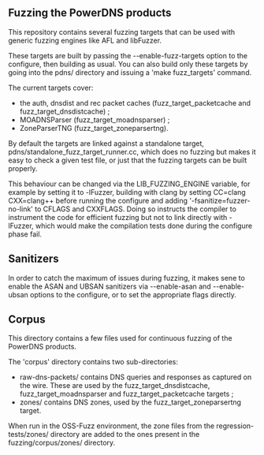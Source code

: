 Fuzzing the PowerDNS products
-----------------------------

This repository contains several fuzzing targets that can be used with generic
fuzzing engines like AFL and libFuzzer.

These targets are built by passing the --enable-fuzz-targets option to the
configure, then building as usual. You can also build only these targets
by going into the pdns/ directory and issuing a 'make fuzz_targets' command.

The current targets cover:
- the auth, dnsdist and rec packet caches (fuzz_target_packetcache and
  fuzz_target_dnsdistcache) ;
- MOADNSParser (fuzz_target_moadnsparser) ;
- ZoneParserTNG (fuzz_target_zoneparsertng).

By default the targets are linked against a standalone target,
pdns/standalone_fuzz_target_runner.cc, which does no fuzzing but makes it easy
to check a given test file, or just that the fuzzing targets can be built properly.

This behaviour can be changed via the LIB_FUZZING_ENGINE variable, for example
by setting it to -lFuzzer, building with clang by setting CC=clang CXX=clang++
before running the configure and adding '-fsanitize=fuzzer-no-link' to CFLAGS
and CXXFLAGS. Doing so instructs the compiler to instrument the code for
efficient fuzzing but not to link directly with -lFuzzer, which would make
the compilation tests done during the configure phase fail.

Sanitizers
----------

In order to catch the maximum of issues during fuzzing, it makes sene to
enable the ASAN and UBSAN sanitizers via --enable-asan and --enable-ubsan
options to the configure, or to set the appropriate flags directly.

Corpus
------

This directory contains a few files used for continuous fuzzing
of the PowerDNS products.

The 'corpus' directory contains two sub-directories:
- raw-dns-packets/ contains DNS queries and responses as captured on
  the wire. These are used by the fuzz_target_dnsdistcache,
  fuzz_target_moadnsparser and fuzz_target_packetcache targets ;
- zones/ contains DNS zones, used by the fuzz_target_zoneparsertng
  target.

When run in the OSS-Fuzz environment, the zone files from the
regression-tests/zones/ directory are added to the ones present
in the fuzzing/corpus/zones/ directory.
